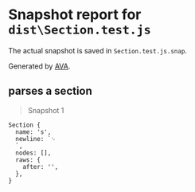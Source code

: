 # Snapshot report for `dist\Section.test.js`

The actual snapshot is saved in `Section.test.js.snap`.

Generated by [AVA](https://ava.li).

## parses a section

> Snapshot 1

    Section {
      name: 's',
      newline: `␊
      `,
      nodes: [],
      raws: {
        after: '',
      },
    }
